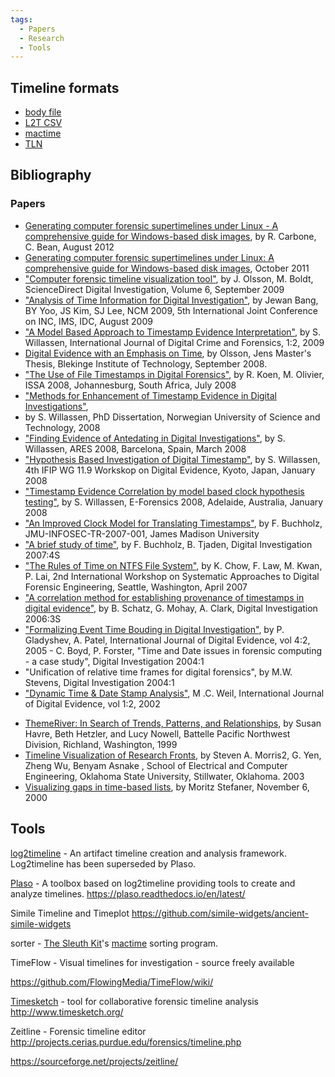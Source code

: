 ```yaml
---
tags:
  - Papers
  - Research
  - Tools
---
```

## Timeline formats

* [body file](body_file.md)
* [L2T CSV](l2t_csv.md)
* [mactime](mactime.md)
* [TLN](tln.md)

## Bibliography

### Papers

- [Generating computer forensic supertimelines under Linux - A comprehensive guide for Windows-based disk images](http://forensicfocus.files.wordpress.com/2012/08/generating-computer-forensic-supertimelines-under-linux-a-comprehensive-guide-for-windows-based-disk-images1.pdf),
  by R. Carbone, C. Bean, August 2012
- [Generating computer forensic supertimelines under Linux: A comprehensive guide for Windows-based disk images](https://apps.dtic.mil/dtic/tr/fulltext/u2/1003976.pdf),
  October 2011
- ["Computer forensic timeline visualization tool"](http://www.dfrws.org/2009/proceedings/p78-olsson.pdf),
  by J. Olsson, M. Boldt, ScienceDirect Digital Investigation, Volume 6,
  September 2009
- ["Analysis of Time Information for Digital Investigation"](http://forensic.korea.ac.kr/research/Conference/Analysis_of_Time_Information_for_Digital_Investigation.pdf),
  by Jewan Bang, BY Yoo, JS Kim, SJ Lee, NCM 2009, 5th International Joint
  Conference on INC, IMS, IDC, August 2009
- ["A Model Based Approach to Timestamp Evidence Interpretation"](http://www.igi-global.com/articles/details.asp?ID=33298),
  by S. Willassen, International Journal of Digital Crime and Forensics, 1:2,
  2009
- [Digital Evidence with an Emphasis on Time](http://www.bth.se/fou/cuppsats.nsf/bbb56322b274389dc1256608004f052b/2e5256fe7d0e57d5c12574bd0072d894!OpenDocument),
  by Olsson, Jens Master's Thesis, Blekinge Institute of Technology, September
  2008.
- ["The Use of File Timestamps in Digital Forensics"](http://icsa.cs.up.ac.za/issa/2008/Proceedings/Full/43.pdf),
  by R. Koen, M. Olivier, ISSA 2008, Johannesburg, South Africa, July 2008
- ["Methods for Enhancement of Timestamp Evidence in Digital Investigations"](http://www.diva-portal.org/ntnu/abstract.xsql?dbid=2145),
- by S. Willassen, PhD Dissertation, Norwegian University of Science and
  Technology, 2008
- ["Finding Evidence of Antedating in Digital Investigations"](http://www.willassen.no/svein/pub/ares08.pdf),
  by S. Willassen, ARES 2008, Barcelona, Spain, March 2008
- ["Hypothesis Based Investigation of Digital Timestamp"](http://www.willassen.no/svein/pub/ifip08.pdf),
  by S. Willassen, 4th IFIP WG 11.9 Workskop on Digital Evidence, Kyoto,
  Japan, January 2008
- ["Timestamp Evidence Correlation by model based clock hypothesis testing"](http://www.willassen.no/svein/pub/efor08.pdf),
  by S. Willassen, E-Forensics 2008, Adelaide, Australia, January 2008
- ["An Improved Clock Model for Translating Timestamps"](http://www.infosec.jmu.edu/reports/jmu-infosec-tr-2007-001.pdf),
  by F. Buchholz, JMU-INFOSEC-TR-2007-001, James Madison University
- ["A brief study of time"](http://www.dfrws.org/2007/proceedings/p31-buchholz.pdf),
  by F. Buchholz, B. Tjaden, Digital Investigation 2007:4S
- ["The Rules of Time on NTFS File System"](http://i.cs.hku.hk/~cisc/forensics/papers/RuleOfTime.pdf),
  by K. Chow, F. Law, M. Kwan, P. Lai, 2nd International Workshop on Systematic
  Approaches to Digital Forensic Engineering, Seattle, Washington, April 2007
- ["A correlation method for establishing provenance of timestamps in digital evidence"](http://www.dfrws.org/2006/proceedings/13-%20Schatz.pdf),
  by B. Schatz, G. Mohay, A. Clark, Digital Investigation 2006:3S
- ["Formalizing Event Time Bouding in Digital Investigation"](http://www.utica.edu/academic/institutes/ecii/publications/articles/B4A90270-B5A9-6380-68863F61C2F7603D.pdf),
  by P. Gladyshev, A. Patel, International Journal of Digital Evidence, vol
  4:2, 2005 - C. Boyd, P. Forster, "Time and Date issues in forensic
  computing - a case study", Digital Investigation 2004:1
- "Unification of relative time frames for digital forensics",
  by M.W. Stevens, Digital Investigation 2004:1
- ["Dynamic Time & Date Stamp Analysis"](http://www.utica.edu/academic/institutes/ecii/publications/articles/A048B1E4-B921-1DA3-EB227EE7F61F2053.pdf),
  M .C. Weil, International Journal of Digital Evidence, vol 1:2, 2002

<!-- -->

- [ThemeRiver: In Search of Trends, Patterns, and Relationships](http://infoviz.pnl.gov/pdf/themeriver99.pdf),
  by Susan Havre, Beth Hetzler, and Lucy Nowell, Battelle Pacific Northwest
  Division, Richland, Washington, 1999
- [Timeline Visualization of Research Fronts](http://www.conceptsymbols.com/web/publications/2003_timelines.pdf),
  by Steven A. Morris2, G. Yen, Zheng Wu, Benyam Asnake , School of Electrical
  and Computer Engineering, Oklahoma State University, Stillwater, Oklahoma.
  2003
- [Visualizing gaps in time-based lists](http://well-formed-data.net/archives/26/visualizing-gaps-in-time-based-lists),
  by Moritz Stefaner, November 6, 2000

## Tools

[log2timeline](log2timeline.md) - An artifact timeline creation and analysis
framework. Log2timeline has been superseded by Plaso.

<!-- -->

[Plaso](plaso.md) - A toolbox based on log2timeline providing tools to create
and analyze timelines.
<https://plaso.readthedocs.io/en/latest/>

<!-- -->

Simile Timeline and Timeplot
<https://github.com/simile-widgets/ancient-simile-widgets>

<!-- -->

sorter - [The Sleuth Kit](the_sleuth_kit.md)'s [mactime](mactime.md) sorting program.

<!-- -->

TimeFlow - Visual timelines for investigation - source freely available

<https://github.com/FlowingMedia/TimeFlow/wiki/>

<!-- -->

[Timesketch](timesketch.md) - tool for collaborative forensic timeline analysis
<http://www.timesketch.org/>

<!-- -->

Zeitline - Forensic timeline editor
<http://projects.cerias.purdue.edu/forensics/timeline.php>

<https://sourceforge.net/projects/zeitline/>
